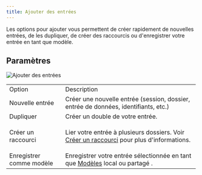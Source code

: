 ```yaml
---
title: Ajouter des entrées
---
```

Les options pour ajouter vous permettent de créer rapidement de nouvelles entrées, de les dupliquer, de créer des raccourcis ou d'enregistrer votre entrée en tant que modèle.  

## Paramètres 

![Ajouter des entrées](https://webdevolutions.azureedge.net/docs/fr/rdm/mac/clip4049.png) 

<table>
	<tr>
		<td>
Option 
		</td>
		<td>
Description 
		</td>
	</tr>
	<tr>
		<td>
Nouvelle entrée 
		</td>
		<td>
Créer une nouvelle entrée (session, dossier, entrée de données, identifiants, etc.) 
		</td>
	</tr>
	<tr>
		<td>
Dupliquer 
		</td>
		<td>
Créer un double de votre entrée. 
		</td>
	</tr>
	<tr>
		<td>
Créer un raccourci 
		</td>
		<td>

Lier votre entrée à plusieurs dossiers. Voir [Créer un raccourci](/fr/rdm/mac/commands/edit/entries/shortcut/) pour plus d'informations. 
		</td>
	</tr>
	<tr>
		<td>
Enregistrer comme modèle 
		</td>
		<td>
Enregistrer votre entrée sélectionnée en tant que [Modèles](/fr/rdm/mac/commands/file/templates/) local ou partagé . 
		</td>
	</tr>
</table>



